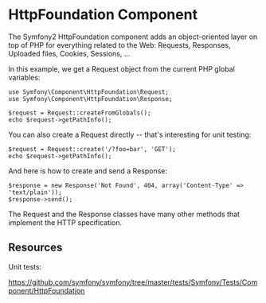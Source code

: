 HttpFoundation Component
========================

The Symfony2 HttpFoundation component adds an object-oriented layer on top of PHP for
everything related to the Web: Requests, Responses, Uploaded files, Cookies, Sessions, ...

In this example, we get a Request object from the current PHP global variables:

```
use Symfony\Component\HttpFoundation\Request;
use Symfony\Component\HttpFoundation\Response;

$request = Request::createFromGlobals();
echo $request->getPathInfo();
```

You can also create a Request directly -- that's interesting for unit testing:

```
$request = Request::create('/?foo=bar', 'GET');
echo $request->getPathInfo();
```

And here is how to create and send a Response:

```
$response = new Response('Not Found', 404, array('Content-Type' => 'text/plain'));
$response->send();
```

The Request and the Response classes have many other methods that implement the HTTP specification.

Resources
---------

Unit tests:

https://github.com/symfony/symfony/tree/master/tests/Symfony/Tests/Component/HttpFoundation
